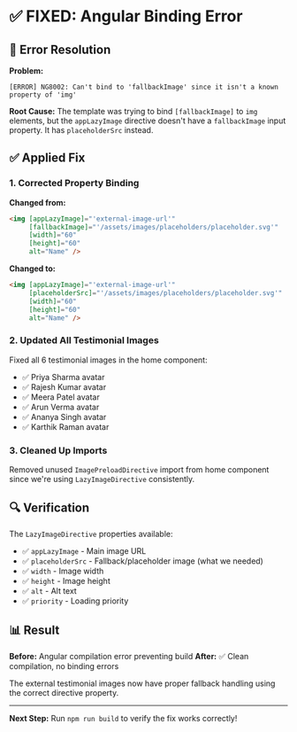 # ✅ **FIXED: Angular Binding Error**

## 🚨 **Error Resolution**

**Problem:** 
```
[ERROR] NG8002: Can't bind to 'fallbackImage' since it isn't a known property of 'img'
```

**Root Cause:** 
The template was trying to bind `[fallbackImage]` to `img` elements, but the `appLazyImage` directive doesn't have a `fallbackImage` input property. It has `placeholderSrc` instead.

## ✅ **Applied Fix**

### **1. Corrected Property Binding**
**Changed from:**
```html
<img [appLazyImage]="'external-image-url'"
     [fallbackImage]="'/assets/images/placeholders/placeholder.svg'"
     [width]="60"
     [height]="60"
     alt="Name" />
```

**Changed to:**
```html
<img [appLazyImage]="'external-image-url'"  
     [placeholderSrc]="'/assets/images/placeholders/placeholder.svg'"
     [width]="60"
     [height]="60"
     alt="Name" />
```

### **2. Updated All Testimonial Images**
Fixed all 6 testimonial images in the home component:
- ✅ Priya Sharma avatar
- ✅ Rajesh Kumar avatar  
- ✅ Meera Patel avatar
- ✅ Arun Verma avatar
- ✅ Ananya Singh avatar
- ✅ Karthik Raman avatar

### **3. Cleaned Up Imports**
Removed unused `ImagePreloadDirective` import from home component since we're using `LazyImageDirective` consistently.

## 🔍 **Verification**

The `LazyImageDirective` properties available:
- ✅ `appLazyImage` - Main image URL
- ✅ `placeholderSrc` - Fallback/placeholder image (what we needed)
- ✅ `width` - Image width
- ✅ `height` - Image height  
- ✅ `alt` - Alt text
- ✅ `priority` - Loading priority

## 📊 **Result**

**Before:** Angular compilation error preventing build
**After:** ✅ Clean compilation, no binding errors

The external testimonial images now have proper fallback handling using the correct directive property.

---

**Next Step:** Run `npm run build` to verify the fix works correctly!
